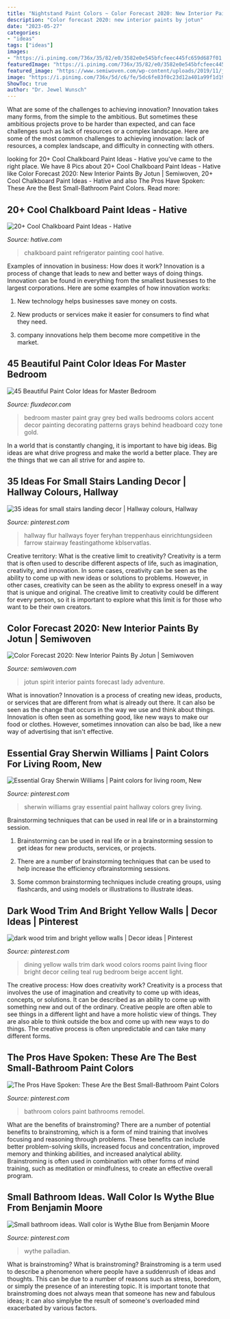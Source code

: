 ```yaml
---
title: "Nightstand Paint Colors ~ Color Forecast 2020: New Interior Paints By Jotun"
description: "Color forecast 2020: new interior paints by jotun"
date: "2023-05-27"
categories:
- "ideas"
tags: ["ideas"]
images:
- "https://i.pinimg.com/736x/35/82/e0/3582e0e545bfcfeec445fc659d687f01.jpg"
featuredImage: "https://i.pinimg.com/736x/35/82/e0/3582e0e545bfcfeec445fc659d687f01.jpg"
featured_image: "https://www.semiwoven.com/wp-content/uploads/2019/11/jotun_lady-5489-free-spirit_11175-adventure-vindu-1-web-683x1024.jpg"
image: "https://i.pinimg.com/736x/5d/c6/fe/5dc6fe83f0c23d12a401a99f1d19522d--essential-gray-sherwin-williams-basements.jpg"
ShowToc: true
author: "Dr. Jewel Wunsch"
---
```



What are some of the challenges to achieving innovation?
Innovation takes many forms, from the simple to the ambitious. But sometimes these ambitious projects prove to be harder than expected, and can face challenges such as lack of resources or a complex landscape. Here are some of the most common challenges to achieving innovation: lack of resources, a complex landscape, and difficulty in connecting with others.

	

		
looking for 20+ Cool Chalkboard Paint Ideas - Hative you've came to the right place. We have 8 Pics about 20+ Cool Chalkboard Paint Ideas - Hative like Color Forecast 2020: New Interior Paints By Jotun | Semiwoven, 20+ Cool Chalkboard Paint Ideas - Hative and also The Pros Have Spoken: These Are the Best Small-Bathroom Paint Colors. Read more:
		
    
## 20+ Cool Chalkboard Paint Ideas - Hative

<img loading=lazy src="https://hative.com/wp-content/uploads/2014/09/chalkboard-paint-ideas/10-chalkboard-painting-on-a-refrigerator.jpg" onerror="this.onerror=null;this.src='https://tse1.mm.bing.net/th?id=OIP.DboN5Ldf0RG8QKba-MLc3QHaLH&amp;pid=15.1';" alt="20+ Cool Chalkboard Paint Ideas - Hative">

_Source: hative.com_

>chalkboard paint refrigerator painting cool hative. 

	

Examples of innovation in business: How does it work?
Innovation is a process of change that leads to new and better ways of doing things. Innovation can be found in everything from the smallest businesses to the largest corporations. Here are some examples of how innovation works:
1. New technology helps businesses save money on costs.

2. New products or services make it easier for consumers to find what they need.

3. company innovations help them become more competitive in the market.


    
## 45 Beautiful Paint Color Ideas For Master Bedroom

<img loading=lazy src="http://fluxdecor.com/wp-content/uploads/2015/05/master-bedroom-painting/25-master-bedroom-painting-ideas.jpg" onerror="this.onerror=null;this.src='https://tse1.mm.bing.net/th?id=OIP.XOwadQMYjtFOTufYBzpgJQHaKo&amp;pid=15.1';" alt="45 Beautiful Paint Color Ideas for Master Bedroom">

_Source: fluxdecor.com_

>bedroom master paint gray grey bed walls bedrooms colors accent decor painting decorating patterns grays behind headboard cozy tone gold. 

	

In a world that is constantly changing, it is important to have big ideas. Big ideas are what drive progress and make the world a better place. They are the things that we can all strive for and aspire to.

    
## 35 Ideas For Small Stairs Landing Decor | Hallway Colours, Hallway

<img loading=lazy src="https://i.pinimg.com/736x/40/29/0b/40290b0f60e9fa07835b7e8269c9bb1e.jpg" onerror="this.onerror=null;this.src='https://tse3.mm.bing.net/th?id=OIP.DOwfcJlKlnNf6r11RKnshgAAAA&amp;pid=15.1';" alt="35 ideas for small stairs landing decor | Hallway colours, Hallway">

_Source: pinterest.com_

>hallway flur hallways foyer feryhan treppenhaus einrichtungsideen farrow stairway feastingathome kblservatlas. 

	

Creative territory: What is the creative limit to creativity?
Creativity is a term that is often used to describe different aspects of life, such as imagination, creativity, and innovation. In some cases, creativity can be seen as the ability to come up with new ideas or solutions to problems. However, in other cases, creativity can be seen as the ability to express oneself in a way that is unique and original. The creative limit to creativity could be different for every person, so it is important to explore what this limit is for those who want to be their own creators.

    
## Color Forecast 2020: New Interior Paints By Jotun | Semiwoven

<img loading=lazy src="https://www.semiwoven.com/wp-content/uploads/2019/11/jotun_lady-5489-free-spirit_11175-adventure-vindu-1-web-683x1024.jpg" onerror="this.onerror=null;this.src='https://tse2.mm.bing.net/th?id=OIP.Y0AAtQNWELVBkVwq7MmfBgHaLG&amp;pid=15.1';" alt="Color Forecast 2020: New Interior Paints By Jotun | Semiwoven">

_Source: semiwoven.com_

>jotun spirit interior paints forecast lady adventure. 

	

What is innovation?
Innovation is a process of creating new ideas, products, or services that are different from what is already out there. It can also be seen as the change that occurs in the way we use and think about things. Innovation is often seen as something good, like new ways to make our food or clothes. However, sometimes innovation can also be bad, like a new way of advertising that isn't effective.

    
## Essential Gray Sherwin Williams | Paint Colors For Living Room, New

<img loading=lazy src="https://i.pinimg.com/736x/5d/c6/fe/5dc6fe83f0c23d12a401a99f1d19522d--essential-gray-sherwin-williams-basements.jpg" onerror="this.onerror=null;this.src='https://tse3.mm.bing.net/th?id=OIP.XOGolbDikep5WOSwJy2rHwHaJ3&amp;pid=15.1';" alt="Essential Gray Sherwin Williams | Paint colors for living room, New">

_Source: pinterest.com_

>sherwin williams gray essential paint hallway colors grey living. 

	

Brainstorming techniques that can be used in real life or in a brainstorming session.
1. Brainstorming can be used in real life or in a brainstorming session to get ideas for new products, services, or projects.
2. There are a number of brainstorming techniques that can be used to help increase the efficiency ofbrainstorming sessions.

3. Some common brainstorming techniques include creating groups, using flashcards, and using models or illustrations to illustrate ideas.

    
## Dark Wood Trim And Bright Yellow Walls | Decor Ideas | Pinterest

<img loading=lazy src="https://i.pinimg.com/736x/b0/f1/07/b0f107491ee8841db203c88ddc9606b4--yellow-wall-decor-yellow-walls.jpg" onerror="this.onerror=null;this.src='https://tse3.mm.bing.net/th?id=OIP.lE3xi3UpXCUWUrmOtk0O1QHaKU&amp;pid=15.1';" alt="dark wood trim and bright yellow walls | Decor ideas | Pinterest">

_Source: pinterest.com_

>dining yellow walls trim dark wood colors rooms paint living floor bright decor ceiling teal rug bedroom beige accent light. 

	

The creative process: How does creativity work?
Creativity is a process that involves the use of imagination and creativity to come up with ideas, concepts, or solutions. It can be described as an ability to come up with something new and out of the ordinary. Creative people are often able to see things in a different light and have a more holistic view of things. They are also able to think outside the box and come up with new ways to do things. The creative process is often unpredictable and can take many different forms.

    
## The Pros Have Spoken: These Are The Best Small-Bathroom Paint Colors

<img loading=lazy src="https://i.pinimg.com/736x/35/82/e0/3582e0e545bfcfeec445fc659d687f01.jpg" onerror="this.onerror=null;this.src='https://tse3.mm.bing.net/th?id=OIP.u1WZ91XEZp51hdvj5MHZ7wHaLI&amp;pid=15.1';" alt="The Pros Have Spoken: These Are the Best Small-Bathroom Paint Colors">

_Source: pinterest.com_

>bathroom colors paint bathrooms remodel. 

	

What are the benefits of brainstroming?
There are a number of potential benefits to brainstroming, which is a form of mind training that involves focusing and reasoning through problems. These benefits can include better problem-solving skills, increased focus and concentration, improved memory and thinking abilities, and increased analytical ability. Brainstroming is often used in combination with other forms of mind training, such as meditation or mindfulness, to create an effective overall program.

    
## Small Bathroom Ideas. Wall Color Is Wythe Blue From Benjamin Moore

<img loading=lazy src="https://i.pinimg.com/736x/df/0d/8c/df0d8c350dcd38ece840718502cddf07.jpg" onerror="this.onerror=null;this.src='https://tse4.mm.bing.net/th?id=OIP.1m7U96g9IsncMa465fY17QHaLH&amp;pid=15.1';" alt="Small bathroom ideas. Wall color is Wythe Blue from Benjamin Moore">

_Source: pinterest.com_

>wythe palladian. 

	

What is brainstroming?
What is brainstroming? Brainstroming is a term used to describe a phenomenon where people have a suddenrush of ideas and thoughts. This can be due to a number of reasons such as stress, boredom, or simply the presence of an interesting topic. It is important tonote that brainstroming does not always mean that someone has new and fabulous ideas; it can also simplybe the result of someone's overloaded mind exacerbated by various factors.

